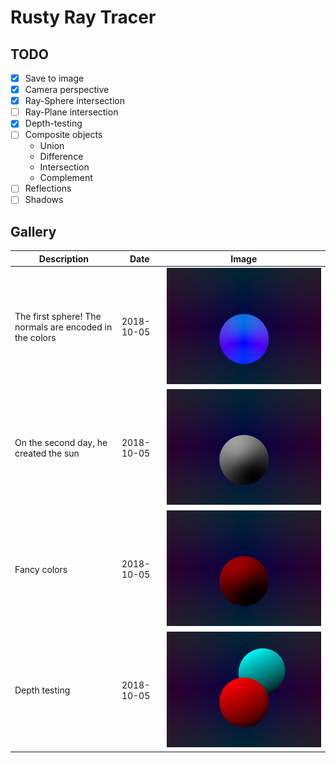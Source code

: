 # Rusty Ray Tracer

## TODO

- [X] Save to image
- [X] Camera perspective
- [X] Ray-Sphere intersection
- [ ] Ray-Plane intersection
- [X] Depth-testing
- [ ] Composite objects
  - Union
  - Difference
  - Intersection
  - Complement
- [ ] Reflections
- [ ] Shadows

## Gallery

| Description | Date | Image |
| --- | ---  | --- |
| The first sphere! The normals are encoded in the colors | 2018-10-05 | ![](gallery/out0.png) |
| On the second day, he created the sun | 2018-10-05 | ![](gallery/out1.png) |
| Fancy colors | 2018-10-05 | ![](gallery/out2.png) |
| Depth testing | 2018-10-05 | ![](gallery/out3.png) |

